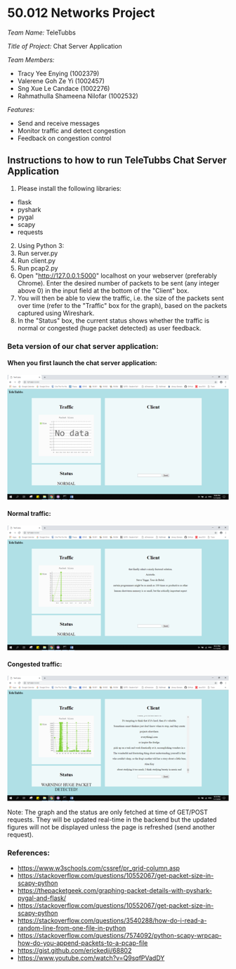 # 50.012 Networks Project #

*Team Name:* TeleTubbs

*Title of Project:* Chat Server Application

*Team Members:*
* Tracy Yee Enying (1002379)
* Valerene Goh Ze Yi (1002457)
* Sng Xue Le Candace (1002276)
* Rahmathulla Shameena Nilofar (1002532)

*Features:*
* Send and receive messages
* Monitor traffic and detect congestion
* Feedback on congestion control

## Instructions to how to run TeleTubbs Chat Server Application ##

1. Please install the following libraries: 
* flask
* pyshark
* pygal
* scapy
* requests

2. Using Python 3:
  1. Run server.py
  2. Run client.py
  3. Run pcap2.py
  4. Open "http://127.0.0.1:5000" localhost on your webserver (preferably Chrome). Enter the desired number of packets to be sent (any integer above 0) in the input field at the bottom of the "Client" box.
  5. You will then be able to view the traffic, i.e. the size of the packets sent over time (refer to the "Traffic" box for the graph), based on the packets captured using Wireshark.
  6. In the "Status" box, the current status shows whether the traffic is normal or congested (huge packet detected) as user feedback.

### Beta version of our chat server application: ###

#### When you first launch the chat server application: ####

![picture alt](https://github.com/shazii/Network_TeleTubbs/blob/master/screenshots/Launch%20Webpage.png)


#### Normal traffic: ####

![picture alt](https://github.com/shazii/Network_TeleTubbs/blob/master/screenshots/Normal%20Traffic.png)


#### Congested traffic: ####

![picture alt](https://github.com/shazii/Network_TeleTubbs/blob/master/screenshots/Congested%20Traffic.png)


Note: The graph and the status are only fetched at time of GET/POST requests. They will be updated real-time in the backend but the updated figures will not be displayed unless the page is refreshed (send another request).

### References: ###
* https://www.w3schools.com/cssref/pr_grid-column.asp
* https://stackoverflow.com/questions/10552067/get-packet-size-in-scapy-python
* https://thepacketgeek.com/graphing-packet-details-with-pyshark-pygal-and-flask/
* https://stackoverflow.com/questions/10552067/get-packet-size-in-scapy-python
* https://stackoverflow.com/questions/3540288/how-do-i-read-a-random-line-from-one-file-in-python
* https://stackoverflow.com/questions/7574092/python-scapy-wrpcap-how-do-you-append-packets-to-a-pcap-file
* https://gist.github.com/erickedji/68802
* https://www.youtube.com/watch?v=Q9sqfPVadDY